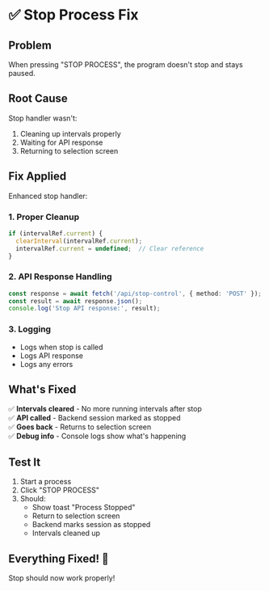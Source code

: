 # ✅ Stop Process Fix

## Problem

When pressing "STOP PROCESS", the program doesn't stop and stays paused.

## Root Cause

Stop handler wasn't:
1. Cleaning up intervals properly
2. Waiting for API response
3. Returning to selection screen

## Fix Applied

Enhanced stop handler:

### 1. Proper Cleanup
```typescript
if (intervalRef.current) {
  clearInterval(intervalRef.current);
  intervalRef.current = undefined;  // Clear reference
}
```

### 2. API Response Handling
```typescript
const response = await fetch('/api/stop-control', { method: 'POST' });
const result = await response.json();
console.log('Stop API response:', result);
```

### 3. Logging
- Logs when stop is called
- Logs API response
- Logs any errors

## What's Fixed

✅ **Intervals cleared** - No more running intervals after stop  
✅ **API called** - Backend session marked as stopped  
✅ **Goes back** - Returns to selection screen  
✅ **Debug info** - Console logs show what's happening  

## Test It

1. Start a process
2. Click "STOP PROCESS"
3. Should:
   - Show toast "Process Stopped"
   - Return to selection screen
   - Backend marks session as stopped
   - Intervals cleaned up

## Everything Fixed! 🎉

Stop should now work properly!

